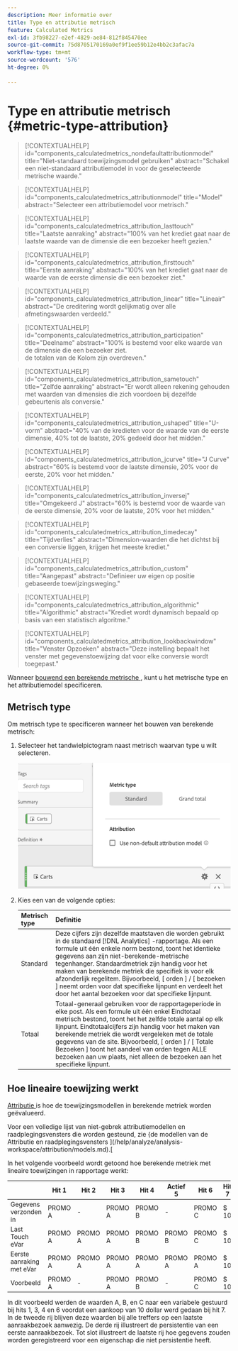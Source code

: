 ```yaml
---
description: Meer informatie over
title: Type en attributie metrisch
feature: Calculated Metrics
exl-id: 3fb98227-e2ef-4829-ae84-812f845470ee
source-git-commit: 75d8705170169a0ef9f1ee59b12e4bb2c3afac7a
workflow-type: tm+mt
source-wordcount: '576'
ht-degree: 0%

---
```


# Type en attributie metrisch {#metric-type-attribution}

<!-- markdownlint-disable MD034 -->

>[!CONTEXTUALHELP]
>id="components_calculatedmetrics_nondefaultattributionmodel"
>title="Niet-standaard toewijzingsmodel gebruiken"
>abstract="Schakel een niet-standaard attributiemodel in voor de geselecteerde metrische waarde."

<!-- markdownlint-enable MD034 -->

<!-- markdownlint-disable MD034 -->

>[!CONTEXTUALHELP]
>id="components_calculatedmetrics_attributionmodel"
>title="Model"
>abstract="Selecteer een attributiemodel voor metrisch."

<!-- markdownlint-enable MD034 -->

<!-- markdownlint-disable MD034 -->

>[!CONTEXTUALHELP]
>id="components_calculatedmetrics_attribution_lasttouch"
>title="Laatste aanraking"
>abstract="100% van het krediet gaat naar de laatste waarde van de dimensie die een bezoeker heeft gezien."

<!-- markdownlint-enable MD034 -->

<!-- markdownlint-disable MD034 -->

>[!CONTEXTUALHELP]
>id="components_calculatedmetrics_attribution_firsttouch"
>title="Eerste aanraking"
>abstract="100% van het krediet gaat naar de waarde van de eerste dimensie die een bezoeker ziet."

<!-- markdownlint-enable MD034 -->

<!-- markdownlint-disable MD034 -->

>[!CONTEXTUALHELP]
>id="components_calculatedmetrics_attribution_linear"
>title="Lineair"
>abstract="De creditering wordt gelijkmatig over alle afmetingswaarden verdeeld."

<!-- markdownlint-enable MD034 -->

<!-- markdownlint-disable MD034 -->

>[!CONTEXTUALHELP]
>id="components_calculatedmetrics_attribution_participation"
>title="Deelname"
>abstract="100% is bestemd voor elke waarde van de dimensie die een bezoeker ziet.<br/> de totalen van de Kolom zijn overdreven."

<!-- markdownlint-enable MD034 -->

<!-- markdownlint-disable MD034 -->

>[!CONTEXTUALHELP]
>id="components_calculatedmetrics_attribution_sametouch"
>title="Zelfde aanraking"
>abstract="Er wordt alleen rekening gehouden met waarden van dimensies die zich voordoen bij dezelfde gebeurtenis als conversie."

<!-- markdownlint-enable MD034 -->

<!-- markdownlint-disable MD034 -->

>[!CONTEXTUALHELP]
>id="components_calculatedmetrics_attribution_ushaped"
>title="U-vorm"
>abstract="40% van de kredieten voor de waarde van de eerste dimensie, 40% tot de laatste, 20% gedeeld door het midden."

<!-- markdownlint-enable MD034 -->

<!-- markdownlint-disable MD034 -->

>[!CONTEXTUALHELP]
>id="components_calculatedmetrics_attribution_jcurve"
>title="J Curve"
>abstract="60% is bestemd voor de laatste dimensie, 20% voor de eerste, 20% voor het midden."

<!-- markdownlint-enable MD034 -->

<!-- markdownlint-disable MD034 -->

>[!CONTEXTUALHELP]
>id="components_calculatedmetrics_attribution_inversej"
>title="Omgekeerd J"
>abstract="60% is bestemd voor de waarde van de eerste dimensie, 20% voor de laatste, 20% voor het midden."

<!-- markdownlint-enable MD034 -->

<!-- markdownlint-disable MD034 -->

>[!CONTEXTUALHELP]
>id="components_calculatedmetrics_attribution_timedecay"
>title="Tijdverlies"
>abstract="Dimension-waarden die het dichtst bij een conversie liggen, krijgen het meeste krediet."

<!-- markdownlint-enable MD034 -->

<!-- markdownlint-disable MD034 -->

>[!CONTEXTUALHELP]
>id="components_calculatedmetrics_attribution_custom"
>title="Aangepast"
>abstract="Definieer uw eigen op positie gebaseerde toewijzingsweging."

<!-- markdownlint-enable MD034 -->

<!-- markdownlint-disable MD034 -->

>[!CONTEXTUALHELP]
>id="components_calculatedmetrics_attribution_algorithmic"
>title="Algorithmic"
>abstract="Krediet wordt dynamisch bepaald op basis van een statistisch algoritme."

<!-- markdownlint-enable MD034 -->

<!-- markdownlint-disable MD034 -->

>[!CONTEXTUALHELP]
>id="components_calculatedmetrics_attribution_lookbackwindow"
>title="Venster Opzoeken"
>abstract="Deze instelling bepaalt het venster met gegevenstoewijzing dat voor elke conversie wordt toegepast."

<!-- markdownlint-enable MD034 -->

Wanneer [ bouwend een berekende metrische ](/help/components/c-calcmetrics/c-workflow/cm-workflow/c-build-metrics/cm-build-metrics.md), kunt u het metrische type en het attributiemodel specificeren.

## Metrisch type

Om metrisch type te specificeren wanneer het bouwen van berekende metrisch:

1. Selecteer het tandwielpictogram naast metrisch waarvan type u wilt selecteren.

   ![](assets/cm_type_alloc.png)

1. Kies een van de volgende opties:

   | Metrisch type | Definitie |
   |---|---|
   | Standard | Deze cijfers zijn dezelfde maatstaven die worden gebruikt in de standaard [!DNL Analytics] -rapportage. Als een formule uit één enkele norm bestond, toont het identieke gegevens aan zijn niet-berekende-metrische tegenhanger. Standaardmetriek zijn handig voor het maken van berekende metriek die specifiek is voor elk afzonderlijk regelitem. Bijvoorbeeld, [ orden ] / [ bezoeken ] neemt orden voor dat specifieke lijnpunt en verdeelt het door het aantal bezoeken voor dat specifieke lijnpunt. |
   | Totaal | Totaal-generaal gebruiken voor de rapportageperiode in elke post. Als een formule uit één enkel Eindtotaal metrisch bestond, toont het het zelfde totale aantal op elk lijnpunt. Eindtotaalcijfers zijn handig voor het maken van berekende metriek die wordt vergeleken met de totale gegevens van de site. Bijvoorbeeld, [ orden ] / [ Totale Bezoeken ] toont het aandeel van orden tegen ALLE bezoeken aan uw plaats, niet alleen de bezoeken aan het specifieke lijnpunt. |

## Hoe lineaire toewijzing werkt

[ Attributie ](/help/analyze/analysis-workspace/attribution/overview.md) is hoe de toewijzingsmodellen in berekende metriek worden geëvalueerd.

Voor een volledige lijst van niet-gebrek attributiemodellen en raadplegingsvensters die worden gesteund, zie {de modellen van de Attributie en raadplegingsvensters ](/help/analyze/analysis-workspace/attribution/models.md).[

In het volgende voorbeeld wordt getoond hoe berekende metriek met lineaire toewijzingen in rapportage werkt:

| | Hit 1 | Hit 2 | Hit 3 | Hit 4 | Actief 5 | Hit 6 | Hit 7 |
|--- |--- |--- |--- |--- |--- |--- |--- |
| Gegevens verzonden in | PROMO A | - | PROMO A | PROMO B | - | PROMO C | $ 10 |
| Last Touch eVar | PROMO A | PROMO A | PROMO A | PROMO B | PROMO B | PROMO C | $ 10 |
| Eerste aanraking met eVar | PROMO A | PROMO A | PROMO A | PROMO A | PROMO A | PROMO A | $ 10 |
| Voorbeeld | PROMO A | - | PROMO A | PROMO B | - | PROMO C | $ 10 |

In dit voorbeeld werden de waarden A, B, en C naar een variabele gestuurd bij hits 1, 3, 4 en 6 voordat een aankoop van 10 dollar werd gedaan bij hit 7. In de tweede rij blijven deze waarden bij alle treffers op een laatste aanraakbezoek aanwezig. De derde rij illustreert de persistentie van een eerste aanraakbezoek. Tot slot illustreert de laatste rij hoe gegevens zouden worden geregistreerd voor een eigenschap die niet persistentie heeft.

